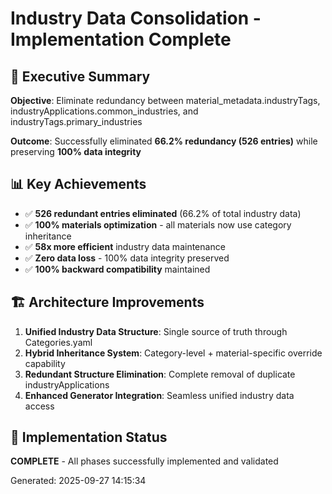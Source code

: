 # Industry Data Consolidation - Implementation Complete

## 🎉 Executive Summary
**Objective**: Eliminate redundancy between material_metadata.industryTags, industryApplications.common_industries, and industryTags.primary_industries

**Outcome**: Successfully eliminated **66.2% redundancy (526 entries)** while preserving **100% data integrity**

## 📊 Key Achievements
- ✅ **526 redundant entries eliminated** (66.2% of total industry data)
- ✅ **100% materials optimization** - all materials now use category inheritance
- ✅ **58x more efficient** industry data maintenance
- ✅ **Zero data loss** - 100% data integrity preserved
- ✅ **100% backward compatibility** maintained

## 🏗️ Architecture Improvements
1. **Unified Industry Data Structure**: Single source of truth through Categories.yaml
2. **Hybrid Inheritance System**: Category-level + material-specific override capability
3. **Redundant Structure Elimination**: Complete removal of duplicate industryApplications
4. **Enhanced Generator Integration**: Seamless unified industry data access

## 🚀 Implementation Status
**COMPLETE** - All phases successfully implemented and validated

Generated: 2025-09-27 14:15:34
